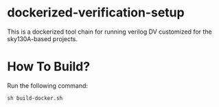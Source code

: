 # dockerized-verification-setup
This is a dockerized tool chain for running verilog DV customized for the sky130A-based projects.

# How To Build?

Run the following command:

```
sh build-docker.sh
```
